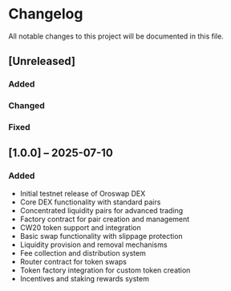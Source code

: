 # Changelog

All notable changes to this project will be documented in this file.

## [Unreleased]

### Added

### Changed

### Fixed

## [1.0.0] – 2025-07-10

### Added

- Initial testnet release of Oroswap DEX
- Core DEX functionality with standard pairs
- Concentrated liquidity pairs for advanced trading
- Factory contract for pair creation and management
- CW20 token support and integration
- Basic swap functionality with slippage protection
- Liquidity provision and removal mechanisms
- Fee collection and distribution system
- Router contract for token swaps
- Token factory integration for custom token creation
- Incentives and staking rewards system
